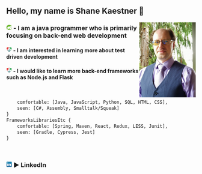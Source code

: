 ## Hello, my name is Shane Kaestner 🌇 
[<img align="right" src="images/Online-Shane.jpg" alt="My picture" title="Shane" width="150" height="200" />][portfolio]

### <img src="images/Spring.jpg" alt="Spring logo" title="Spring" width="15"> - I am a java programmer who is primarily focusing on back-end web development

#### <img src="images/TDD.jpg" alt="Test Driven Development flow" title="red green refactor" width="15"> - I am interested in learning more about test driven development

#### <img src="images/TDD.jpg" alt="Node.js logo" title="Node" width="15"> - I would like to learn more back-end frameworks such as Node.js and Flask

<br />

```Languages {
    comfortable: [Java, JavaScript, Python, SQL, HTML, CSS],
    seen: [C#, Assembly, Smalltalk/Squeak]
}
FrameworksLibrariesEtc {
    comfortable: [Spring, Maven, React, Redux, LESS, Junit],
    seen: [Gradle, Cypress, Jest]
}
```

<br />

### [<img src="images/LinkedIn.jpg" alt="LinkedIn logo" title="LingkedIn" width="15">][LinkedIn] ▶ LinkedIn


[portfolio]: https://kandelonius.github.io/Portfolio-SJK/
[LinkedIn]: https://www.linkedin.com/in/shane-kaestner/
